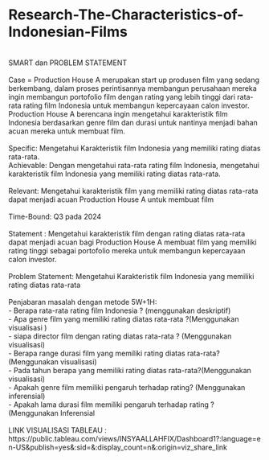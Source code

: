 # Research-The-Characteristics-of-Indonesian-Films <br>
<br>
SMART dan PROBLEM STATEMENT <br>
<br>
Case = Production House A merupakan start up produsen film yang sedang berkembang, dalam proses perintisannya membangun perusahaan mereka ingin membangun portofolio film dengan rating yang lebih tinggi dari rata-rata rating film Indonesia untuk membangun kepercayaan calon investor. Production House A berencana ingin mengetahui karakteristik film Indonesia berdasarkan genre film dan durasi untuk nantinya menjadi bahan acuan mereka untuk membuat film. <br>
<br>
Specific: Mengetahui Karakteristik film Indonesia yang memiliki rating diatas rata-rata. <br>
Achievable: Dengan mengetahui rata-rata rating film Indonesia, mengetahui karakteristik film Indonesia yang memiliki rating diatas rata-rata. <br>
<br>
Relevant: Mengetahui karakteristik film yang memiliki rating diatas rata-rata dapat menjadi acuan Production House A untuk membuat film <br>
<br>
Time-Bound: Q3 pada 2024 <br>
<br>
Statement : Mengetahui karakteristik film dengan rating diatas rata-rata dapat menjadi acuan bagi Production House A membuat film yang memiliki rating tinggi sebagai portofolio mereka untuk membangun kepercayaan calon investor.<br>
<br>
Problem Statement: Mengetahui Karakteristik film Indonesia yang memiliki rating diatas rata-rata <br>
<br>
Penjabaran masalah dengan metode 5W+1H: <br>
- Berapa rata-rata rating film Indonesia ? (menggunakan deskriptif)<br>
- Apa genre film yang memiliki rating diatas rata-rata ?(Menggunakan visualisasi )<br>
- siapa director film dengan rating diatas rata-rata ? (Menggunakan visualisasi)<br>
- Berapa range durasi film yang memiliki rating diatas rata-rata? (Menggunakan visualisasi)<br>
- Pada tahun berapa yang memiliki rating diatas rata-rata?(Menggunakan visualisasi)<br>
- Apakah genre film memiliki pengaruh terhadap rating? (Menggunakan inferensial)<br>
- Apakah lama durasi film memiliki pengaruh terhadap rating ? (Menggunakan Inferensial<br>
<br>
LINK VISUALISASI TABLEAU : https://public.tableau.com/views/INSYAALLAHFIX/Dashboard1?:language=en-US&publish=yes&:sid=&:display_count=n&:origin=viz_share_link <br>
